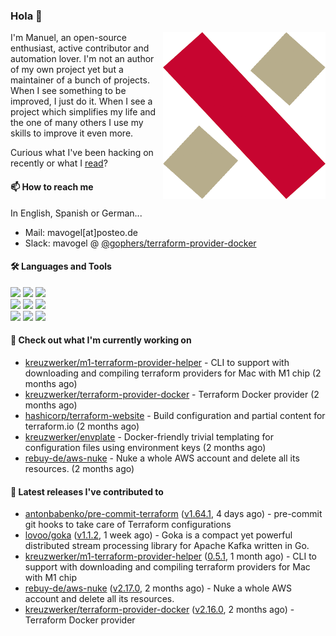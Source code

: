 ### Hola 👋

<img align="right" src="https://raw.githubusercontent.com/kreuzwerkerbot/kreuzwerkerbot/master/assets/xw.png" width="260">

I'm Manuel, an open-source enthusiast, active contributor and automation lover. I'm not an author of my own project 
yet but a maintainer of a bunch of projects. When I see something to be improved, I just do it. When I see a project
which simplifies my life and the one of many others I use my skills to improve it even more.

Curious what I've been hacking on recently or what I [read](https://www.goodreads.com/user/show/128554892-manuel-vogel)?

#### 📫 How to reach me
In English, Spanish or German...

- Mail: mavogel[at]posteo.de
- Slack: mavogel @ [@gophers/terraform-provider-docker](https://gophers.slack.com/archives/C01G9TN5V36)

#### 🛠 Languages and Tools
<p>

  <code><img width="10%" src="https://www.vectorlogo.zone/logos/golang/golang-horizontal.svg"></code>
  <code><img width="10%" src="https://www.vectorlogo.zone/logos/typescriptlang/typescriptlang-official.svg"></code>
  <code><img width="10%" src="https://www.vectorlogo.zone/logos/nodejs/nodejs-horizontal.svg"></code>
  <br />
  <code><img width="10%" src="https://www.vectorlogo.zone/logos/amazon_aws/amazon_aws-ar21.svg"></code>
  <code><img width="10%" src="https://www.vectorlogo.zone/logos/terraformio/terraformio-ar21.svg"></code>
  <code><img width="10%" src="https://www.vectorlogo.zone/logos/gnu_bash/gnu_bash-ar21.svg"></code>
  <br />
  <code><img width="10%" src="https://www.vectorlogo.zone/logos/kubernetes/kubernetes-ar21.svg"></code>
  <code><img width="10%" src="https://www.vectorlogo.zone/logos/docker/docker-ar21.svg"></code>
  <code><img width="10%" src="https://www.vectorlogo.zone/logos/containerdio/containerdio-ar21.svg"></code>
  <br />
 
</p>

#### 👷 Check out what I'm currently working on

- [kreuzwerker/m1-terraform-provider-helper](https://github.com/kreuzwerker/m1-terraform-provider-helper) - CLI to support with downloading and compiling terraform providers for Mac with M1 chip (2 months ago)
- [kreuzwerker/terraform-provider-docker](https://github.com/kreuzwerker/terraform-provider-docker) - Terraform Docker provider (2 months ago)
- [hashicorp/terraform-website](https://github.com/hashicorp/terraform-website) - Build configuration and partial content for terraform.io (2 months ago)
- [kreuzwerker/envplate](https://github.com/kreuzwerker/envplate) - Docker-friendly trivial templating for configuration files using environment keys (2 months ago)
- [rebuy-de/aws-nuke](https://github.com/rebuy-de/aws-nuke) - Nuke a whole AWS account and delete all its resources. (2 months ago)

#### 🔭 Latest releases I've contributed to

- [antonbabenko/pre-commit-terraform](https://github.com/antonbabenko/pre-commit-terraform) ([v1.64.1](https://github.com/antonbabenko/pre-commit-terraform/releases/tag/v1.64.1), 4 days ago) - pre-commit git hooks to take care of Terraform configurations
- [lovoo/goka](https://github.com/lovoo/goka) ([v1.1.2](https://github.com/lovoo/goka/releases/tag/v1.1.2), 1 week ago) - Goka is a compact yet powerful distributed stream processing library for Apache Kafka written in Go.
- [kreuzwerker/m1-terraform-provider-helper](https://github.com/kreuzwerker/m1-terraform-provider-helper) ([0.5.1](https://github.com/kreuzwerker/m1-terraform-provider-helper/releases/tag/0.5.1), 1 month ago) - CLI to support with downloading and compiling terraform providers for Mac with M1 chip
- [rebuy-de/aws-nuke](https://github.com/rebuy-de/aws-nuke) ([v2.17.0](https://github.com/rebuy-de/aws-nuke/releases/tag/v2.17.0), 2 months ago) - Nuke a whole AWS account and delete all its resources.
- [kreuzwerker/terraform-provider-docker](https://github.com/kreuzwerker/terraform-provider-docker) ([v2.16.0](https://github.com/kreuzwerker/terraform-provider-docker/releases/tag/v2.16.0), 2 months ago) - Terraform Docker provider



